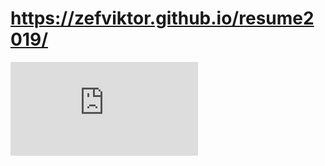 # https://zefviktor.github.io/resume2019/
![Image alt](https://github.com/zefviktor/resume2019/raw/master/Viktor_Ryzhak.pdf)
